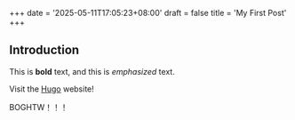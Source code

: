 +++
date = '2025-05-11T17:05:23+08:00'
draft = false
title = 'My First Post'
+++

## Introduction

This is **bold** text, and this is *emphasized* text.

Visit the [Hugo](https://gohugo.io) website!

BOGHTW！！！
